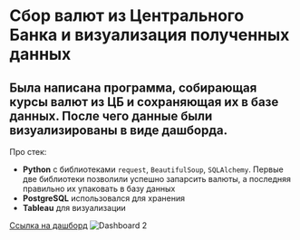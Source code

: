 # Сбор валют из Центрального Банка и визуализация полученных данных

## Была написана программа, собирающая курсы валют из ЦБ и сохраняющая их в базе данных. После чего данные были визуализированы в виде дашборда.

Про стек:  
- **Python** с библиотеками `request`, `BeautifulSoup`, `SQLAlchemy`. 
Первые две библиотеки позволили успешно запарсить валюты, а последняя правильно их упаковать в базу данных
- **PostgreSQL** использовался для хранения 
- **Tableau** для визуализации 

[Ссылка на дашборд](https://public.tableau.com/views/currency_17327937719460/Dashboard2?:language=en-US&publish=yes&:sid=&:redirect=auth&:display_count=n&:origin=viz_share_link)
![Dashboard 2](https://github.com/user-attachments/assets/ffd792c5-47f5-4635-a6cd-991313570c80)
